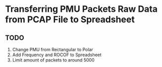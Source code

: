 # Transferring PMU Packets Raw Data from PCAP File to Spreadsheet

## TODO

1. Change PMU from Rectangular to Polar
2. Add Frequency and ROCOF to Spreadsheet
3. Limit amount of packets to around 5000
